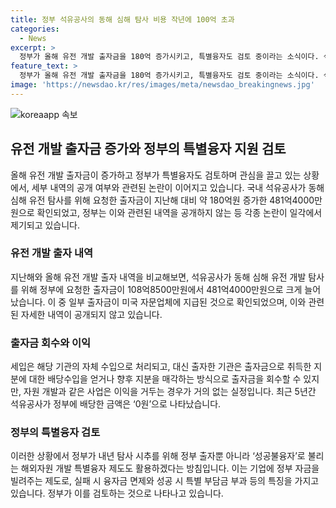 ```yaml
---
title: 정부 석유공사의 동해 심해 탐사 비용 작년에 100억 초과
categories:
  - News
excerpt: >
  정부가 올해 유전 개발 출자금을 180억 증가시키고, 특별융자도 검토 중이라는 소식이다. 석유공사가 동해 심해 유전 탐사를 위해 요청한 지난해 출자금은 108억8500만원이며, 약 60% 증가한 481억4000만원이 올해에 지원됐다. 이에 대한 자세한 내역은 공개되지 않아 논란이 커지고 있다. 이에 대한 의원의 비판도 나오고 있으며, 성공불융자라는 특별융자까지 활용할 계획이다. 이에 대한 산업부와 의원의 입장 차이가 논란이다.
feature_text: >
  정부가 올해 유전 개발 출자금을 180억 증가시키고, 특별융자도 검토 중이라는 소식이다. 석유공사가 동해 심해 유전 탐사를 위해 요청한 지난해 출자금은 108억8500만원이며, 약 60% 증가한 481억4000만원이 올해에 지원됐다. 이에 대한 자세한 내역은 공개되지 않아 논란이 커지고 있다. 이에 대한 의원의 비판도 나오고 있으며, 성공불융자라는 특별융자까지 활용할 계획이다. 이에 대한 산업부와 의원의 입장 차이가 논란이다.
image: 'https://newsdao.kr/res/images/meta/newsdao_breakingnews.jpg'
---
```


<p><img src="https://newsdao.kr/res/images/meta/newsdao_breakingnews.jpg" alt="koreaapp 속보" /></p>

<h2 data-ke-size="size26">유전 개발 출자금 증가와 정부의 특별융자 지원 검토</h2>

<p data-ke-size="size16">올해 유전 개발 출자금이 증가하고 정부가 특별융자도 검토하며 관심을 끌고 있는 상황에서, 세부 내역의 공개 여부와 관련된 논란이 이어지고 있습니다. 국내 석유공사가 동해 심해 유전 탐사를 위해 요청한 출자금이 지난해 대비 약 180억원 증가한 481억4000만원으로 확인되었고, 정부는 이와 관련된 내역을 공개하지 않는 등 각종 논란이 일각에서 제기되고 있습니다.</p>

<h3 data-ke-size="size22">유전 개발 출자 내역</h3>

<p data-ke-size="size16">지난해와 올해 유전 개발 출자 내역을 비교해보면, 석유공사가 동해 심해 유전 개발 탐사를 위해 정부에 요청한 출자금이 108억8500만원에서 481억4000만원으로 크게 늘어났습니다. 이 중 일부 출자금이 미국 자문업체에 지급된 것으로 확인되었으며, 이와 관련된 자세한 내역이 공개되지 않고 있습니다.</p>

<h3 data-ke-size="size22">출자금 회수와 이익</h3>

<p data-ke-size="size16">세입은 해당 기관의 자체 수입으로 처리되고, 대신 출자한 기관은 출자금으로 취득한 지분에 대한 배당수입을 얻거나 향후 지분을 매각하는 방식으로 출자금을 회수할 수 있지만, 자원 개발과 같은 사업은 이익을 거두는 경우가 거의 없는 실정입니다. 최근 5년간 석유공사가 정부에 배당한 금액은 ‘0원’으로 나타났습니다.</p>

<h3 data-ke-size="size22">정부의 특별융자 검토</h3>

<p data-ke-size="size16">이러한 상황에서 정부가 내년 탐사 시추를 위해 정부 출자뿐 아니라 ‘성공불융자’로 불리는 해외자원 개발 특별융자 제도도 활용하겠다는 방침입니다. 이는 기업에 정부 자금을 빌려주는 제도로, 실패 시 융자금 면제와 성공 시 특별 부담금 부과 등의 특징을 가지고 있습니다. 정부가 이를 검토하는 것으로 나타나고 있습니다.</p>

